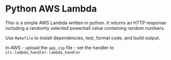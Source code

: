 # Python AWS Lambda

This is a simple AWS Lambda written in python. It returns an HTTP response including a randomly selected powerball value containing random numbers.

Use `Makefile` to install dependencies, test, format code, and build output.

In AWS - upload the `app.zip` file - set the handler to `src.lambda_handler.lambda_handler`